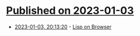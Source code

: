 # [Published on 2023-01-03](index.md)

* [2023-01-03, 20:13:20](https://news.ycombinator.com/item?id=34237331) - [Lisp on Browser](http://nhiro.org/learn_language/LISP-on-browser.html)
